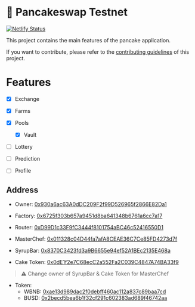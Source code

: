 # 🥞 Pancakeswap Testnet

[![Netlify Status](https://api.netlify.com/api/v1/badges/34b0d650-b387-4d2b-8076-8e4b7c400424/deploy-status)](https://app.netlify.com/sites/pancake-swap-testnet/deploys)

This project contains the main features of the pancake application.

If you want to contribute, please refer to the [contributing guidelines](./CONTRIBUTING.md) of this project.

# Features

- [x] Exchange
- [x] Farms
- [x] Pools
  - [x] Vault
- [ ] Lottery
- [ ] Prediction
- [ ] Profile


## Address

- Owner: [0x930a6ac63A0dDC209F2f99D526965f2866E82Da1](https://testnet.bscscan.com/address/0x930a6ac63A0dDC209F2f99D526965f2866E82Da1)

- Factory: [0x6725f303b657a9451d8ba641348b6761a6cc7a17](https://testnet.bscscan.com/address/0x6725f303b657a9451d8ba641348b6761a6cc7a17)

- Router: [0xD99D1c33F9fC3444f8101754aBC46c52416550D1](https://testnet.bscscan.com/address/0xD99D1c33F9fC3444f8101754aBC46c52416550D1)

- MasterChef: [0x011328c04D44fa7afA8CEAE36C7Ce85FD4273d7f](https://testnet.bscscan.com/address/0x011328c04D44fa7afA8CEAE36C7Ce85FD4273d7f)

- SyrupBar: [0x8370C3423fd3a9B6655e94ef52A1BEc2135E468a](https://testnet.bscscan.com/address/0x8370C3423fd3a9B6655e94ef52A1BEc2135E468a)

- Cake Token: [0x0dE1f2e7C68ecC2a552Fa2C039C4847A74BA33f9](https://testnet.bscscan.com/address/0x0dE1f2e7C68ecC2a552Fa2C039C4847A74BA33f9)

> ⚠️ Change owner of SyrupBar & Cake Token for MasterChef

- Token:
  - WBNB: [0xae13d989dac2f0debff460ac112a837c89baa7cd](https://testnet.bscscan.com/address/0xae13d989dac2f0debff460ac112a837c89baa7cd)
  - BUSD: [0x2becd5bea6b1f32cf291c602383ad689f46742aa](https://testnet.bscscan.com/address/0x2becd5bea6b1f32cf291c602383ad689f46742aa)
